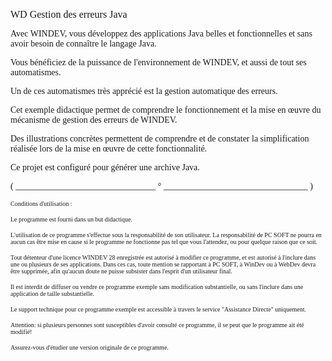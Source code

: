   
<span style="font-family:Arial sans-serif;font-size:16px;">WD Gestion des erreurs Java</span>

  
<span style="font-family:Arial sans-serif;font-size:14px;">Avec WINDEV, vous développez des applications Java belles et fonctionnelles et sans avoir besoin de connaître le langage Java.</span>

<span style="font-family:Arial sans-serif;font-size:14px;">Vous bénéficiez de la puissance de l'environnement de WINDEV, et aussi de tout ses automatismes.</span>

<span style="font-family:Arial sans-serif;font-size:14px;">Un de ces automatismes très apprécié est la gestion automatique des erreurs.</span>

<span style="font-family:Arial sans-serif;font-size:14px;">Cet exemple didactique permet de comprendre le fonctionnement et la mise en </span><span style="font-family:Arial sans-serif;font-size:14px;">œuvre du m</span><span style="font-family:Arial sans-serif;font-size:14px;">écanisme de gestion des erreurs de WINDEV.</span>

<span style="font-family:Arial sans-serif;font-size:14px;">Des illustrations concrètes permettent de comprendre et de constater la simplification réalisée lors de la mise en </span><span style="font-family:Arial sans-serif;font-size:14px;">œuvre de cette fonctionnalit</span><span style="font-family:Arial sans-serif;font-size:14px;">é. </span>

<span style="font-family:Arial sans-serif;font-size:14px;">Ce projet est configuré pour générer une archive Java. </span>

  
  
<span style="font-family:Arial sans-serif;font-size:14px;">( \_\_\_\_\_\_\_\_\_\_\_\_\_\_\_\_\_\_\_\_\_\_\_\_\_\_\_\_\_\_\_\_ ° \_\_\_\_\_\_\_\_\_\_\_\_\_\_\_\_\_\_\_\_\_\_\_\_\_\_\_\_\_\_\_\_\_ )</span>

  
<span style="font-family:Arial sans-serif;font-size:10px;">Conditions d'utilisation :</span>

<span style="font-family:Arial sans-serif;font-size:10px;">Le programme est fourni dans un but didactique.</span>

<span style="font-family:Arial sans-serif;font-size:10px;">L'utilisation de ce programme s'effectue sous la responsabilité de son utilisateur. La responsabilité de PC SOFT ne pourra en aucun cas être mise en cause si le programme ne fonctionne pas tel que vous l'attendez, ou pour quelque raison que ce soit. </span>

<span style="font-family:Arial sans-serif;font-size:10px;">Tout détenteur d'une licence WINDEV 28 enregistrée est autorisé à modifier ce programme, et est autorisé à l'inclure dans une ou plusieurs de ses applications. Dans ces cas, toute mention se rapportant à PC SOFT, à WinDev ou à WebDev devra être supprimée, afin qu'aucun doute ne puisse subsister dans l'esprit d'un utilisateur final.</span>

<span style="font-family:Arial sans-serif;font-size:10px;">Il est interdit de diffuser ou vendre ce programme exemple sans modification substantielle, ou sans l'inclure dans une application de taille substantielle.</span>

<span style="font-family:Arial sans-serif;font-size:10px;">Le support technique pour ce programme exemple est accessible à travers le service "Assistance Directe" uniquement.</span>

<span style="font-family:Arial sans-serif;font-size:10px;">Attention: si plusieurs personnes sont susceptibles d'avoir consulté ce programme, il se peut que le programme ait été modifié! </span>

<span style="font-family:Arial sans-serif;font-size:10px;">Assurez-vous d'étudier une version originale de ce programme.</span>

  
  